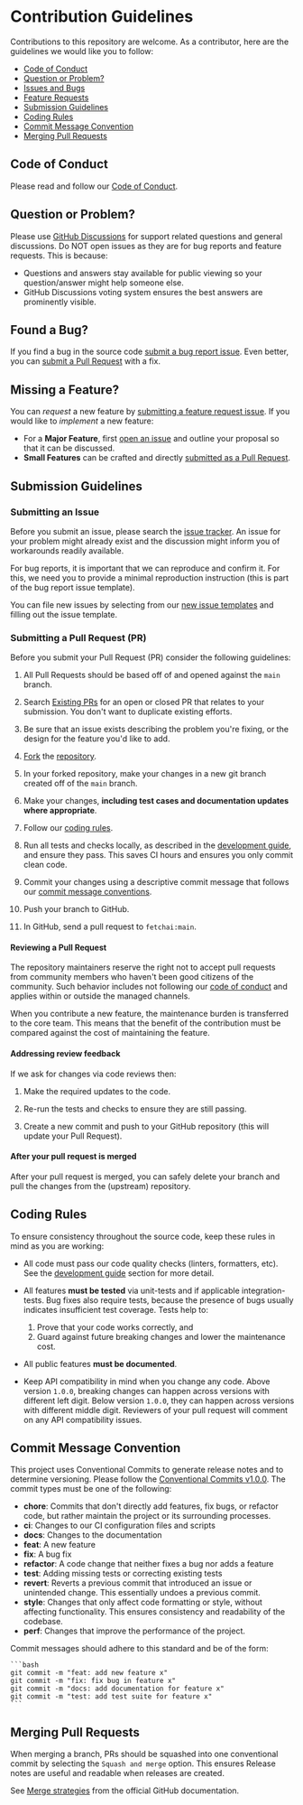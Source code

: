 # Contribution Guidelines

Contributions to this repository are welcome. As a contributor, here are the guidelines we would like you to follow:

- [Code of Conduct](#coc)
- [Question or Problem?](#question)
- [Issues and Bugs](#issue)
- [Feature Requests](#feature)
- [Submission Guidelines](#submit)
- [Coding Rules](#rules) 
- [Commit Message Convention](#commit)
- [Merging Pull Requests](#merge)

## <a name="coc"></a> Code of Conduct

<!-- markdown-link-check-disable -->

Please read and follow our [Code of Conduct](CODE_OF_CONDUCT.md).

<!-- markdown-link-check-enable -->

## <a name="question"></a> Question or Problem?

<!-- markdown-link-check-disable -->

Please use [GitHub Discussions](https://github.com/fetchai/uAgents/discussions) for support related questions and general discussions. Do NOT open issues as they are for bug reports and feature requests. This is because:

<!-- markdown-link-check-enable -->

- Questions and answers stay available for public viewing so your question/answer might help someone else.
- GitHub Discussions voting system ensures the best answers are prominently visible.

## <a name="issue"></a> Found a Bug?

If you find a bug in the source code [submit a bug report issue](#submit-issue).
Even better, you can [submit a Pull Request](#submit-pr) with a fix.

## <a name="feature"></a> Missing a Feature?

You can _request_ a new feature by [submitting a feature request issue](#submit-issue).
If you would like to _implement_ a new feature:

- For a **Major Feature**, first [open an issue](#submit-issue) and outline your proposal so that it can be discussed.
- **Small Features** can be crafted and directly [submitted as a Pull Request](#submit-pr).

## <a name="submit"></a> Submission Guidelines

### <a name="submit-issue"></a> Submitting an Issue

<!-- markdown-link-check-disable -->

Before you submit an issue, please search the [issue tracker](https://github.com/fetchai/uAgents/issues). An issue for your problem might already exist and the discussion might inform you of workarounds readily available.

For bug reports, it is important that we can reproduce and confirm it. For this, we need you to provide a minimal reproduction instruction (this is part of the bug report issue template).

You can file new issues by selecting from our [new issue templates](https://github.com/fetchai/uAgents/issues/new/choose) and filling out the issue template.

<!-- markdown-link-check-enable -->

### <a name="submit-pr"></a> Submitting a Pull Request (PR)

Before you submit your Pull Request (PR) consider the following guidelines:

1. All Pull Requests should be based off of and opened against the `main` branch.

<!-- markdown-link-check-disable -->

2. Search [Existing PRs](https://github.com/fetchai/uAgents/pulls) for an open or closed PR that relates to your submission.
   You don't want to duplicate existing efforts.
    <!-- markdown-link-check-enable -->

3. Be sure that an issue exists describing the problem you're fixing, or the design for the feature you'd like to add.

<!-- markdown-link-check-disable -->

4. [Fork](https://docs.github.com/en/github/getting-started-with-github/fork-a-repo) the [repository](https://github.com/fetchai/uAgents).
<!-- markdown-link-check-enable -->

5. In your forked repository, make your changes in a new git branch created off of the `main` branch.

6. Make your changes, **including test cases and documentation updates where appropriate**.

7. Follow our [coding rules](#rules).

<!-- markdown-link-check-disable -->

8. Run all tests and checks locally, as described in the [development guide](DEVELOPING.md), and ensure they pass. This saves CI hours and ensures you only commit clean code.
<!-- markdown-link-check-enable -->

9. Commit your changes using a descriptive commit message that follows our [commit message conventions](#commit).

10. Push your branch to GitHub.

11. In GitHub, send a pull request to `fetchai:main`.

#### Reviewing a Pull Request

<!-- markdown-link-check-disable -->

The repository maintainers reserve the right not to accept pull requests from community members who haven't been good citizens of the community. Such behavior includes not following our [code of conduct](CODE_OF_CONDUCT.md) and applies within or outside the managed channels.

<!-- markdown-link-check-enable -->

When you contribute a new feature, the maintenance burden is transferred to the core team. This means that the benefit of the contribution must be compared against the cost of maintaining the feature.

#### Addressing review feedback

If we ask for changes via code reviews then:

1. Make the required updates to the code.

2. Re-run the tests and checks to ensure they are still passing.

3. Create a new commit and push to your GitHub repository (this will update your Pull Request).

#### After your pull request is merged

After your pull request is merged, you can safely delete your branch and pull the changes from the (upstream) repository.

## <a name="rules"></a> Coding Rules

To ensure consistency throughout the source code, keep these rules in mind as you are working:

<!-- markdown-link-check-disable -->

- All code must pass our code quality checks (linters, formatters, etc). See the [development guide](DEVELOPING.md) section for more detail.
<!-- markdown-link-check-enable -->

- All features **must be tested** via unit-tests and if applicable integration-tests. Bug fixes also require tests, because the presence of bugs usually indicates insufficient test coverage. Tests help to:

  1. Prove that your code works correctly, and
  2. Guard against future breaking changes and lower the maintenance cost.

- All public features **must be documented**.
- Keep API compatibility in mind when you change any code. Above version `1.0.0`, breaking changes can happen across versions with different left digit. Below version `1.0.0`, they can happen across versions with different middle digit. Reviewers of your pull request will comment on any API compatibility issues.

## <a name="commit"></a> Commit Message Convention

This project uses Conventional Commits to generate release notes and to determine versioning. Please follow the [Conventional Commits v1.0.0](https://www.conventionalcommits.org/en/v1.0.0/). The commit types must be one of the following:

- **chore**: Commits that don't directly add features, fix bugs, or refactor code, but rather maintain the project or its surrounding processes.
- **ci**: Changes to our CI configuration files and scripts
- **docs**: Changes to the documentation
- **feat**: A new feature
- **fix**: A bug fix
- **refactor**: A code change that neither fixes a bug nor adds a feature
- **test**: Adding missing tests or correcting existing tests
- **revert**: Reverts a previous commit that introduced an issue or unintended change. This essentially undoes a previous commit.
- **style**: Changes that only affect code formatting or style, without affecting functionality. This ensures consistency and readability of the codebase.
- **perf**: Changes that improve the performance of the project.

Commit messages should adhere to this standard and be of the form:

    ```bash
    git commit -m "feat: add new feature x"
    git commit -m "fix: fix bug in feature x"
    git commit -m "docs: add documentation for feature x"
    git commit -m "test: add test suite for feature x"
    ```

## <a name="merge"></a> Merging Pull Requests

When merging a branch, PRs should be squashed into one conventional commit by selecting the `Squash and merge` option. This ensures Release notes are useful and readable when releases are created.

See [Merge strategies](https://docs.github.com/en/pull-requests/collaborating-with-pull-requests/incorporating-changes-from-a-pull-request/about-pull-request-merges#squash-and-merge-your-commits) from the official GitHub documentation.


